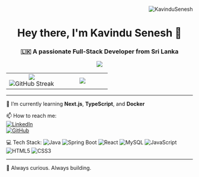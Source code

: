 <p align="right">
  <img src="https://komarev.com/ghpvc/?username=KavinduSenesh&label=Profile%20views&color=0e75b6&style=flat" alt="KavinduSenesh" />
</p>

<h1 align="center">
  Hey there, I'm <strong>Kavindu Senesh</strong> 👋
</h1>

<h3 align="center">🇱🇰 A passionate Full-Stack Developer from Sri Lanka</h3>

<p align="center">
  <img src="https://github-profile-summary-cards.vercel.app/api/cards/profile-details?username=KavinduSenesh&theme=github_dark" />
</p>

<table align="center">
  <tr>
    <td width="50%" align="center">
      <img src="https://github-readme-stats.vercel.app/api?username=KavinduSenesh&show_icons=true&theme=github_dark&count_private=true" />
      <br />
      <img src="https://streak-stats.demolab.com?user=KavinduSenesh&theme=github-dark&hide_border=false" alt="GitHub Streak" />
    </td>
    <td width="50%" align="center">
      <img src="https://github-readme-stats.vercel.app/api/top-langs/?username=KavinduSenesh&theme=github_dark&layout=compact&langs_count=8&hide_border=false" />
    </td>
  </tr>
</table>

---

🌱 I’m currently learning **Next.js**, **TypeScript**, and **Docker**

📫 How to reach me:  
[![LinkedIn](https://img.shields.io/badge/LinkedIn-blue?style=flat&logo=linkedin&logoColor=white)](https://www.linkedin.com/in/kavindusenesh)  
[![GitHub](https://img.shields.io/badge/GitHub-100000?style=flat&logo=github&logoColor=white)](https://github.com/KavinduSenesh)

💻 Tech Stack:
![Java](https://img.shields.io/badge/Java-ED8B00?style=flat&logo=java&logoColor=white)
![Spring Boot](https://img.shields.io/badge/Spring%20Boot-6DB33F?style=flat&logo=spring-boot&logoColor=white)
![React](https://img.shields.io/badge/React-20232A?style=flat&logo=react&logoColor=61DAFB)
![MySQL](https://img.shields.io/badge/MySQL-00758F?style=flat&logo=mysql&logoColor=white)
![JavaScript](https://img.shields.io/badge/JavaScript-F7DF1E?style=flat&logo=javascript&logoColor=black)
![HTML5](https://img.shields.io/badge/HTML5-E34F26?style=flat&logo=html5&logoColor=white)
![CSS3](https://img.shields.io/badge/CSS3-1572B6?style=flat&logo=css3&logoColor=white)

---

🧠 Always curious. Always building.

